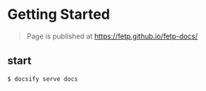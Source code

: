# Getting Started

> Page is published at https://fetp.github.io/fetp-docs/

## start

```
$ docsify serve docs
```

